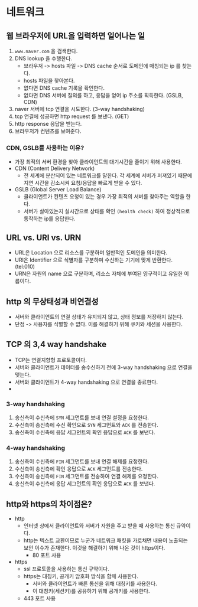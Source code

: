# 네트워크
## 웹 브라우저에 URL을 입력하면 일어나는 일
1. `www.naver.com` 을 검색한다.
2. DNS lookup 을 수행한다.
   -  브라우저 -> hosts 파일 -> DNS cache 순서로 도메인에 매칭되는 ip 를 찾는다.
   -  hosts 파일을 찾아본다.
   -  없다면 DNS cache 기록을 확인한다.
   -  없다면 DNS 서버에 질의를 하고, 응답을 얻어 ip 주소를 획득한다. (GSLB, CDN)
3. naver 서버에 tcp 연결을 시도한다. (3-way handshaking)
4. tcp 연결에 성공하면 http request 를 보낸다. (GET)
5. http response 응답을 받는다.
6. 브라우저가 컨텐츠를 보여준다.

### CDN, GSLB를 사용하는 이유?
- 가장 최적의 서버 환경을 찾아 클라이언트의 대기시간을 줄이기 위해 사용한다.
- CDN (Content Delivery Network)
  - 전 세계에 분산되어 있는 네트워크를 말한다. 각 세계에 서버가 퍼져있기 때문에 지연 시간을 감소시켜 요청/응답을 빠르게 받을 수 있다.
- GSLB (Global Server Load Balance)
  - 클라이언트가 컨텐츠 요청이 있는 경우 가장 최적의 서버를 찾아주는 역할을 한다.
  - 서버가 살아있는지 실시간으로 상태를 확인 `(health check)` 하여 정상적으로 동작하는 ip를 응답한다.

## URL vs. URI vs. URN
- URL은 Location 으로 리소스를 구분하며 일반적인 도메인을 의미한다.
- URI은 Identifier 으로 식별자를 구분하며 수신하는 기기에 맞게 반환한다. (tel:010)
- URN은 자원의 name 으로 구분하며, 리소스 자체에 부여된 영구적이고 유일한 이름이다.

## http 의 무상태성과 비연결성
- 서버와 클라이언트의 연결 상태가 유지되지 않고, 상태 정보를 저장하지 않는다.
- 단점 -> 사용자를 식별할 수 없다. 이를 해결하기 위해 쿠키와 세션을 사용한다.

## TCP 의 3,4 way handshake
- TCP는 연결지향형 프로토콜이다.
- 서버와 클라이언트가 데이터를 송수신하기 전에 3-way handshaking 으로 연결을 맺는다.
- 서버와 클라이언트가 4-way handshaking 으로 연결을 종료한다.
- 
### 3-way handshaking
1. 송신측이 수신측에 `SYN` 세그먼트를 보내 연결 설정을 요청한다.
2. 수신측이 송신측에 수신 확인으로 `SYN` 세그먼트와 `ACK` 를 전송한다.
3. 송신측이 수신측에 응답 세그먼트의 확인 응답으로 `ACK` 를 보낸다.

### 4-way handshaking
1. 송신측이 수신측에 `FIN` 세그먼트를 보내 연결 해제를 요청한다.
2. 수신측이 송신측에 확인 응답으로 `ACK` 세그먼트를 전송한다.
3. 수신측이 송신측에 `FIN` 세그먼트를 전송하여 연결 해제를 요청한다.
4. 송신측이 수신측에 응답 세그먼트의 확인 응답으로 `ACK` 를 보낸다.

## http와 https의 차이점은?
- http
  - 인터넷 상에서 클라이언트와 서버가 자원을 주고 받을 때 사용하는 통신 규약이다.
  - http는 텍스트 교환이므로 누군가 네트워크 패킷을 가로채면 내용이 노출되는 보안 이슈가 존재한다. 이것을 해결하기 위해 나온 것이 https이다.
    - 80 포트 사용
- https
  - ssl 프로토콜을 사용하는 통신 규약이다.
  - https는 대칭키, 공개키 암호화 방식을 함께 사용한다.
    - 서버와 클라이언트가 빠른 통신을 위해 대칭키를 사용한다.
    - 이 대칭키(세션키)를 공유하기 위해 공개키를 사용한다.
  - 443 포트 사용


